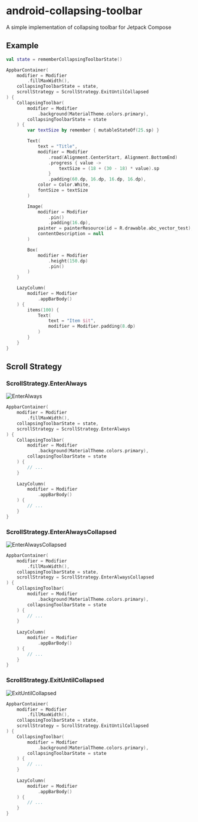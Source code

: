 # android-collapsing-toolbar
A simple implementation of collapsing toolbar for Jetpack Compose

## Example
```kotlin
val state = rememberCollapsingToolbarState()

AppbarContainer(
	modifier = Modifier
		.fillMaxWidth(),
	collapsingToolbarState = state,
	scrollStrategy = ScrollStrategy.ExitUntilCollapsed
) {
	CollapsingToolbar(
		modifier = Modifier
			.background(MaterialTheme.colors.primary),
		collapsingToolbarState = state
	) {
		var textSize by remember { mutableStateOf(25.sp) }

		Text(
			text = "Title",
			modifier = Modifier
				.road(Alignment.CenterStart, Alignment.BottomEnd)
				.progress { value ->
					textSize = (18 + (30 - 18) * value).sp
				}
				.padding(60.dp, 16.dp, 16.dp, 16.dp),
			color = Color.White,
			fontSize = textSize
		)

		Image(
			modifier = Modifier
				.pin()
				.padding(16.dp),
			painter = painterResource(id = R.drawable.abc_vector_test),
			contentDescription = null
		)

		Box(
			modifier = Modifier
				.height(150.dp)
				.pin()
		)
	}

	LazyColumn(
		modifier = Modifier
			.appBarBody()
	) {
		items(100) {
			Text(
				text = "Item $it",
				modifier = Modifier.padding(8.dp)
			)
		}
	}
}
```

## Scroll Strategy
### ScrollStrategy.EnterAlways
![EnterAlways](img/enter-always.gif)

```kotlin
AppbarContainer(
	modifier = Modifier
		.fillMaxWidth(),
	collapsingToolbarState = state,
	scrollStrategy = ScrollStrategy.EnterAlways
) {
	CollapsingToolbar(
		modifier = Modifier
			.background(MaterialTheme.colors.primary),
		collapsingToolbarState = state
	) {
		// ...
	}
	
	LazyColumn(
		modifier = Modifier
			.appBarBody()
	) {
		// ...
	}
}
```

### ScrollStrategy.EnterAlwaysCollapsed
![EnterAlwaysCollapsed](img/enter-always-collapsed.gif)

```kotlin
AppbarContainer(
	modifier = Modifier
		.fillMaxWidth(),
	collapsingToolbarState = state,
	scrollStrategy = ScrollStrategy.EnterAlwaysCollapsed
) {
	CollapsingToolbar(
		modifier = Modifier
			.background(MaterialTheme.colors.primary),
		collapsingToolbarState = state
	) {
		// ...
	}
	
	LazyColumn(
		modifier = Modifier
			.appBarBody()
	) {
		// ...
	}
}
```

### ScrollStrategy.ExitUntilCollapsed
![ExitUntilCollapsed](img/exit-until-collapsed.gif)

```kotlin
AppbarContainer(
	modifier = Modifier
		.fillMaxWidth(),
	collapsingToolbarState = state,
	scrollStrategy = ScrollStrategy.ExitUntilCollapsed
) {
	CollapsingToolbar(
		modifier = Modifier
			.background(MaterialTheme.colors.primary),
		collapsingToolbarState = state
	) {
		// ...
	}
	
	LazyColumn(
		modifier = Modifier
			.appBarBody()
	) {
		// ...
	}
}
```
